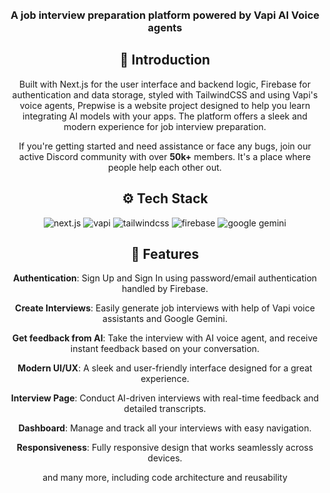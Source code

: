 <div align="center">
  <br />
  
  <br />
  
 

  <h3 align="center"> A job interview preparation platform powered by Vapi AI Voice agents</h3>

  


## <a name="introduction">🤖 Introduction</a>

Built with Next.js for the user interface and backend logic, Firebase for authentication and data storage, styled with TailwindCSS and using Vapi's voice agents, Prepwise is a website project designed to help you learn integrating AI models with your apps. The platform offers a sleek and modern experience for job interview preparation.

If you're getting started and need assistance or face any bugs, join our active Discord community with over **50k+** members. It's a place where people help each other out.



## <a name="tech-stack">⚙️ Tech Stack</a>

   <div>
  <img src="https://img.shields.io/badge/-Next.JS-black?style=for-the-badge&logoColor=white&logo=nextdotjs&color=black" alt="next.js" />
  <img src="https://img.shields.io/badge/-Vapi-white?style=for-the-badge&color=5dfeca" alt="vapi" />
  <img src="https://img.shields.io/badge/-Tailwind_CSS-black?style=for-the-badge&logoColor=white&logo=tailwindcss&color=06B6D4" alt="tailwindcss" />
  <img src="https://img.shields.io/badge/-Firebase-black?style=for-the-badge&logoColor=white&logo=firebase&color=DD2C00" alt="firebase" />
  <img src="https://img.shields.io/badge/-Google_Gemini-black?style=for-the-badge&logo=google&logoColor=white&color=4285F4" alt="google gemini" />
</div>


## <a name="features">🔋 Features</a>

 **Authentication**: Sign Up and Sign In using password/email authentication handled by Firebase.

 **Create Interviews**: Easily generate job interviews with help of Vapi voice assistants and Google Gemini.

 **Get feedback from AI**: Take the interview with AI voice agent, and receive instant feedback based on your conversation.

 **Modern UI/UX**: A sleek and user-friendly interface designed for a great experience.

 **Interview Page**: Conduct AI-driven interviews with real-time feedback and detailed transcripts.

 **Dashboard**: Manage and track all your interviews with easy navigation.

 **Responsiveness**: Fully responsive design that works seamlessly across devices.

and many more, including code architecture and reusability

